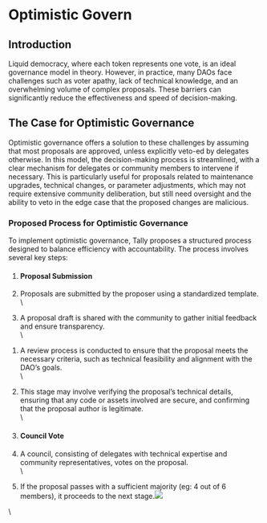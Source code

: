 # Optimistic Govern



## Introduction

Liquid democracy, where each token represents one vote, is an ideal governance model in theory. However, in practice, many DAOs face challenges such as voter apathy, lack of technical knowledge, and an overwhelming volume of complex proposals. These barriers can significantly reduce the effectiveness and speed of decision-making.

## The Case for Optimistic Governance

Optimistic governance offers a solution to these challenges by assuming that most proposals are approved, unless explicitly veto-ed by delegates otherwise. In this model, the decision-making process is streamlined, with a clear mechanism for delegates or community members to intervene if necessary. This is particularly useful for proposals related to maintenance upgrades, technical changes, or parameter adjustments, which may not require extensive community deliberation, but still need oversight and the ability to veto in the edge case that the proposed changes are malicious.

### Proposed Process for Optimistic Governance

To implement optimistic governance, Tally proposes a structured process designed to balance efficiency with accountability. The process involves several key steps:

1. #### Proposal Submission
2. Proposals are submitted by the proposer using a standardized template.\
   \

3. A proposal draft is shared with the community to gather initial feedback and ensure transparency.\
   \


1) A review process is conducted to ensure that the proposal meets the necessary criteria, such as technical feasibility and alignment with the DAO’s goals.\
   \

2) This stage may involve verifying the proposal’s technical details, ensuring that any code or assets involved are secure, and confirming that the proposal author is legitimate.\
   \

3) #### Council Vote
4) A council, consisting of delegates with technical expertise and community representatives, votes on the proposal.\
   \

5) If the proposal passes with a sufficient majority (eg: 4 out of 6 members), it proceeds to the next stage.![](https://lh7-rt.googleusercontent.com/docsz/AD_4nXc9Kc6Fn2moKw1mao8WX5uaU0UM4lqyjo8Rbwf9TJ1fNqNAMcevCbXi6lXy3NyNSLNiTgTQJETH7QhLuvpNBZgZxvPx4JCjP09PPUmsYZAfUKVneFO2piR3iKhogj6LmSeeYd92?key=pvEa3YfTNKTAP4bRDQ7TCw)

\
